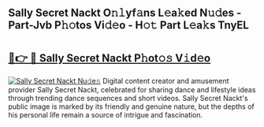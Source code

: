 ## Sally Secret Nackt O𝚗𝚕yf𝚊ns L𝚎a𝚔ed N𝚞𝚍es - Part-Jvb P𝚑𝚘tos Vi𝚍𝚎o - H𝚘𝚝 Part L𝚎a𝚔s TnyEL

# <h2><a href="http://kf08jy.oniu.top/?m=Sally+Secret+Nackt">🔗👉 🔴 Sally Secret Nackt P𝚑ot𝚘𝚜 V𝚒d𝚎o</a></h2>

[![Sally Secret Nackt Nu𝚍e𝚜](https://i.imgur.com/0qMVB7G.gif)](http://kf08jy.oniu.top/?m=Sally+Secret+Nackt)
Digital content creator and amusement provider Sally Secret Nackt, celebrated for sharing dance and lifestyle ideas through trending dance sequences and short videos. Sally Secret Nackt's public image is marked by its friendly and genuine nature, but the depths of his personal life remain a source of intrigue and fascination.  
